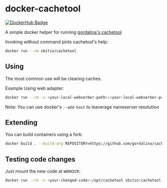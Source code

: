# docker-cachetool
[![DockerHub Badge](http://dockeri.co/image/sbitio/cachetool)](https://hub.docker.com/r/sbitio/cachetool/)

A simple docker helper for running [gordalina's cachetool](https://github.com/gordalina/cachetool)

Invoking without command pints cachetool's help:
```bash
docker run --rm sbitio/cachetool
```

## Using
The most common use will be clearing caches.

Example Using web adapter:
```bash
docker run --rm -v <your-local-webserber-path>:<your-local-webserber-path> -w <your-local-webserber-path> sbitio/cachetool cachetool -v --web --web-url=<your-reachable-url> <your-cachetool-cmd-with-args>
```
Note: You can use docker's `--add-host` to leaverage nameserver resolution


## Extending

You can build containers using a fork:
```bash
docker build . --build-arg REPOSITORY=https://github.com/gordalina/cachetool REF=5.0.0 -t cachetool:<your-custom-tag>
```

## Testing code changes
Just mount the new code at `WORKDIR`:
```bash
docker run --rm -v <your-changed-code>:/opt/cachetool sbitio:cachetool <your-cachetool-cmg-with-args>
```
